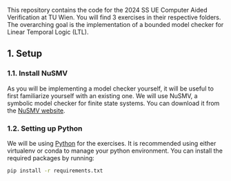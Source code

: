 This repository contains the code for the 2024 SS UE Computer Aided Verification at TU Wien. You will find 3 exercises in their respective folders. The overarching goal is the implementation of a bounded model checker for Linear Temporal Logic (LTL).

## 1. Setup

### 1.1. Install NuSMV

As you will be implementing a model checker yourself, it will be useful to first familiarize yourself with an existing one. We will use NuSMV, a symbolic model checker for finite state systems. You can download it from the [NuSMV website](http://nusmv.fbk.eu/).

### 1.2. Setting up Python

We will be using [Python](https://www.python.org/downloads/) for the exercises. It is recommended using either virtualenv or conda to manage your python environment. You can install the required packages by running:

```bash
pip install -r requirements.txt
```

